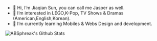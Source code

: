 - 👋 Hi, I’m Jiaqian Sun, you can call me Jasper as well.
- 👀 I’m interested in LEGO,K-Pop, TV Shows & Dramas (American,English,Korean).
- 🌱 I’m currently learning Mobiles & Webs Design and development.

<img align="center" src="https://github-readme-stats.vercel.app/api?username=ABSphreak&include_all_commits=true&count_private=true&show_icons=true&line_height=20&title_color=7A7ADB&icon_color=2234AE&text_color=D3D3D3&bg_color=0,000000,130F40" alt="ABSphreak's Github Stats">
